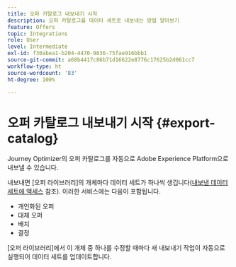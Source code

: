 ```yaml
---
title: 오퍼 카탈로그 내보내기 시작
description: 오퍼 카탈로그를 데이터 세트로 내보내는 방법 알아보기
feature: Offers
topic: Integrations
role: User
level: Intermediate
exl-id: f30abea1-b204-4470-9836-75fae916bbb1
source-git-commit: a68b4417c86b71d16622e8776c17625b2d061cc7
workflow-type: ht
source-wordcount: '83'
ht-degree: 100%

---
```


# 오퍼 카탈로그 내보내기 시작 {#export-catalog}

Journey Optimizer의 오퍼 카탈로그를 자동으로 Adobe Experience Platform으로 내보낼 수 있습니다.

내보내면 [오퍼 라이브러리]의 개체마다 데이터 세트가 하나씩 생깁니다([내보낸 데이터 세트에 액세스](../export-catalog/access-dataset.md) 참조). 이러한 서비스에는 다음이 포함됩니다.

* 개인화된 오퍼
* 대체 오퍼
* 배치
* 결정

[오퍼 라이브러리]에서 이 개체 중 하나를 수정할 때마다 새 내보내기 작업이 자동으로 실행되어 데이터 세트를 업데이트합니다.

<!--
>[!NOTE]
>
>This feature is not enabled by default. If you want to use it, reach out to your Adobe contact to have it activated for your catalog. Once it is enabled, export jobs will be automated and will require no action from your side.
-->

